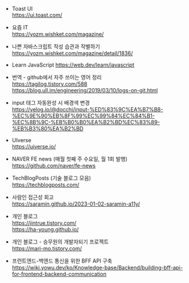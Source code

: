 * Toast UI   
<https://ui.toast.com/>

* 요즘 IT   
<https://yozm.wishket.com/magazine/>

* 나쁜 자바스크립트 작성 습관과 작별하기   
<https://yozm.wishket.com/magazine/detail/1836/>

* Learn JavaScript
<https://web.dev/learn/javascript>

* 번역 - github에서 자주 쓰이는 영어 정리   
<https://tagilog.tistory.com/588>   
<https://blog.ull.im/engineering/2019/03/10/logs-on-git.html> 

* input 태그 자동완성 시 배경색 변경    
<https://velog.io/@docchi/input-%ED%83%9C%EA%B7%B8-%EC%9E%90%EB%8F%99%EC%99%84%EC%84%B1-%EC%8B%9C-%EB%B0%B0%EA%B2%BD%EC%83%89-%EB%B3%80%EA%B2%BD>

* UIverse   
<https://uiverse.io/>

* NAVER FE news (매월 첫째 주 수요일, 월 1회 발행)   
<https://github.com/naver/fe-news>

* TechBlogPosts (기술 블로그 모음)   
<https://techblogposts.com/>

* 사람인 접근성 회고   
<https://saramin.github.io/2023-01-02-saramin-a11y/>

* 개인 블로그   
<https://jintrue.tistory.com/>   
<https://ha-young.github.io/> 

* 개인 블로그 - 승무원의 개발자되기 프로젝트   
<https://mari-mo.tistory.com/>

* 프런트엔드-백엔드 통신을 위한 BFF API 구축   
<https://wiki.yowu.dev/ko/Knowledge-base/Backend/building-bff-api-for-frontend-backend-communication>
